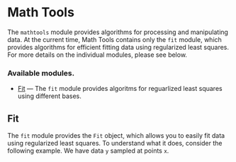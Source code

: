 # Math Tools

The ```mathtools```  module provides algorithms for processing and
manipulating data. At the current time, Math Tools contains only the ```fit```
module, which provides algorithms for efficient fitting data using regularized
least squares. For more details on the individual modules, please see below.

### Available modules.

- [Fit](#fit) — The ```fit``` module provides algoritms for reguarlized least
squares using different bases.


## Fit 

The ```fit``` module provides the ```Fit``` object, which allows you to easily
fit data using regularized least squares. To understand what it does, consider
the following example. We have data ```y``` sampled at points ```x```.
